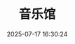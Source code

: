 ---
title: 音乐馆
date: 2025-07-17 16:30:24
type: music
aplayer: true
top_img: false
comments: false
aside: false
---